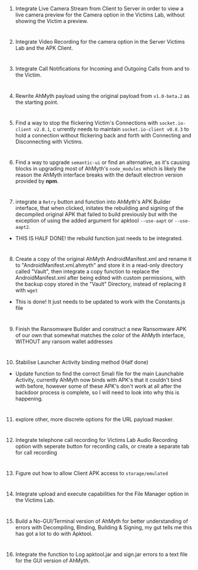 
1. Integrate Live Camera Stream from Client to Server
in order to view a live camera preview for the Camera 
option in the Victims Lab, without showing the Victim 
a preview.
#
2. Integrate Video Recording for the camera 
option in the Server Victims Lab and the APK Client.
#
3. Integrate Call Notifications for Incoming and 
Outgoing Calls from and to the Victim.
#
4. Rewrite AhMyth payload using the original 
payload from `v1.0-beta.2` as the starting point.
#
5. Find a way to stop the flickering Victim's 
Connections with `socket.io-client v2.0.1`, c
urrently needs to maintain `socket.io-client v0.8.3` 
to hold a connection without flickering back and 
forth with Connecting and Disconnecting with 
Victims.
#
6. Find a way to upgrade `semantic-ui` or find an 
alternative, as it's causing blocks in upgrading 
most of AhMyth's `node_modules` which is likely 
the reason the AhMyth interface breaks with the 
default electron version provided by **npm**.
#
7. integrate a `Retry` button and function into AhMyth's APK Builder 
interface, that when clicked, initates the rebuilding and signing of 
the decompiled original APK that failed to build previously but with 
the exception of using the added argument for apktool `--use-aapt` or 
`--use-aapt2`.

- THIS IS HALF DONE! the rebuild function just needs to be 
integrated.
#
8. Create a copy of the original AhMyth 
AndroidManifest.xml and rename it to "AndroidManifest.xml.ahmyth" 
and store it in a read-only directory called "Vault",
then integrate a copy function to replace the AndroidManifest.xml
after being edited with custom permissions, with the backup copy 
stored in the "Vault" Directory, instead of replacing it
with `wget`

- This is done! It just needs to be updated to work with the
Constants.js file
#
9. Finish the Ransomware Builder and construct 
a new Ransomware APK of our own that somewhat 
matches the color of the AhMyth interface, 
WITHOUT any ransom wallet addresses
# 
10. Stabilise Launcher Activity binding method (Half done)

- Update function to find the correct Smali file for
the main Launchable Activity, currently AhMyth now 
binds with APK's that it couldn't bind with before, 
however some of these APK's don't work at all after
the backdoor process is complete, so I will need to look
into why this is happening.
#
11. explore other, more discrete options for the 
URL payload masker.
#
12. Integrate telephone call recording for 
Victims Lab Audio Recording option with seperate 
button for recording calls, or create a separate
tab for call recording
#
13. Figure out how to allow Client APK access to 
`storage/emulated`
#
14. Integrate upload and execute capabilities 
for the File Manager option in the Victims Lab.
#
15. Build a No-GUI/Terminal version of AhMyth
for better understanding of errors with Decompiling,
Binding, Building & Signing, my gut tells me this has 
got a lot to do with Apktool.
#
16. Integrate the function to Log apktool.jar and sign.jar 
errors to a text file for the GUI version of AhMyth.
